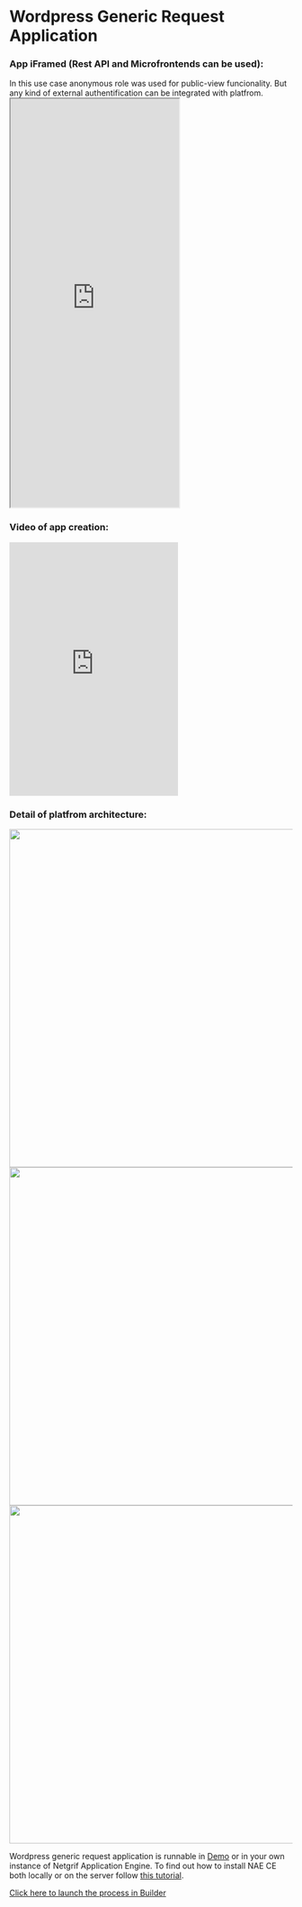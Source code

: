 # Wordpress Generic Request Application

<h3>App iFramed (Rest API and Microfrontends can be used):</h3>
In this use case anonymous role was used for public-view funcionality. But any kind of external authentification can be integrated with platfrom.
<iframe style="height: 725px;" title="Request demo" src="https://demo.netgrif.com/process/6292090212a4c2585540300a_request"></iframe>

<h3>Video of app creation:</h3>
<iframe style="height:450px" src="https://www.youtube.com/embed/WBY5ZhPvyGI" title="YouTube video player" frameborder="0" allow="accelerometer;
autoplay; clipboard-write; encrypted-media; gyroscope; picture-in-picture" allowfullscreen></iframe>

<h3>Detail of platfrom architecture:</h3>
<img style="width:600px; " src="examples/wordpress/1.png"/>
<img style="width:600px; " src="examples/wordpress/3.png"/>
<img style="width:600px; " src="examples/wordpress/2.png"/>

Wordpress generic request application is runnable in [Demo](https://demo.netgrif.com/) or in your own instance of Netgrif Application Engine.
To find out how to install NAE CE both locally or on the server follow [this tutorial](tutorials/nae-ce-starter.md).

<a class="button" href="https://builder.netgrif.com/modeler?modelUrl=https://academy.netgrif.com/examples/wordpress/request_wordpress.xml" target="_blank">Click here to launch the process in Builder</a>
